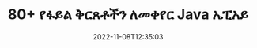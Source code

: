 ---
############################# Static ############################
layout: "product"
date: 2022-11-08T12:35:03
draft: false

product: "Conversion"
product_tag: "conversion"
platform: Java
platform_tag: java

############################# Head ############################
head_title: "Java ሰነድ ልወጣ API | ፒዲኤፍ ቃል ኤክሴል PPTX HTML ምስሎችን ቀይር"
head_description: "Java ሰነድ ልወጣ ኤፒአይ። PDF Word DOC DOCX፣ Excel ተመን ሉሆች PPT PPTX፣ HTML፣ PSD፣ MPT MPP፣ ኢሜል MSG EMLX፣ AutoCAD እና የምስል ፋይል ቅርጸቶችን ቀይር።"

############################# Header ############################
title: "80+ የፋይል ቅርጸቶችን ለመቀየር Java ኤፒአይ"
description: "ምንም ውጫዊ ሶፍትዌር ሳይጭኑ ሰነድ እና ምስል የመቀየር ተግባርን ወደ Java መተግበሪያዎች ለማዋሃድ ቀላል ኤፒአይ።"
button:
    enable: true
    icon: "fas fa-arrow-down"
    label: "ነጻ ሙከራ ያውርዱ"
    link: "https://downloads.groupdocs.com/conversion/java"

############################# SubMenu ############################
submenu:
    enable: true
    
    left:
        img_alt: "GroupDocs.Conversion for Java"
        image: "https://www.groupdocs.cloud/templates/groupdocs/images/product-logos/groupdocs-conversion-java.png"
        product: "GroupDocs.Conversion"
        platform: "Java"

    middle:
        button:
            # button loop
            - link: "#overview"
              text: "አጠቃላይ እይታ"

            # button loop
            - link: "#features"
              text: "ዋና መለያ ጸባያት"

            # button loop
            - link: "#support"
              text: "ድጋፍ"

            # button loop
            - link: "https://products.groupdocs.app/conversion"
              text: "የቀጥታ ማሳያ"

            # button loop
            - link: "https://purchase.groupdocs.com/pricing/conversion/java"
              text: "የዋጋ አሰጣጥ"

    right:
        link_download: "https://downloads.groupdocs.com/conversion"
        link_learn: "https://docs.groupdocs.com/conversion/java/"
        link_buy: "https://purchase.groupdocs.com"

############################# Overview ############################
overview:
    enable: true
    content: |
      GroupDocs.Conversion for Java ተጨማሪ ሶፍትዌሮችን መጫን ሳያስፈልጋቸው በእርስዎ ጃቫ መተግበሪያዎች ውስጥ ምስሎችን እና የሰነድ ቅርጸቶችን ለማሳየት ኃይለኛ የሰነድ ልወጣ ኤፒአይዎችን ያዋህዳል። የሰነድ እይታን ጥራት ለማሻሻል የሰነድ እይታን ጥራት ለማሻሻል ሰነዶቹን ቤተኛ በራስ ሰር ይቀይራቸዋል እና ወደ SVG+HTML+CSS ይቀይራቸዋል እውነተኛ ጽሑፍ እና ከፍተኛ ታማኝነት። የሰነድ አተረጓጎም ኤፒአይን በመጠቀም - ፒዲኤፍ፣ ኤችቲኤምኤል፣ ኤክስኤምኤል፣ ማይክሮሶፍት ኦፊስ ዎርድ፣ ኤክሴል የስራ ሉሆችን፣ የፓወር ፖይንት አቀራረቦችን፣ አውትሉክ ኢሜይሎችን፣ Visio ዲያግራሞችን፣ ፕሮጄክትን፣ ሜታፋይሎችን፣ ምስሎችን እና የተለያዩ የፋይል ቅርጸቶችን በቀላል እና ባነሰ የፕሮግራም አደጋ ይመልከቱ። እንዲሁም በይለፍ ቃል የተጠበቁ ፋይሎችን ማሳየት እና የሰነድ ውክልና እንደ ኤችቲኤምኤል፣ ምስል ወይም ፒዲኤፍ ቅጽ ከተሰራ በኋላ እንዲያገኝ ያስችላል። የፋይል ልወጣ ቤተ-መጽሐፍታችን ሙሉ ሰነዱን እንዲያሳዩ ወይም ሂደቱን ለማፋጠን በከፊል እንዲሰሩ ስለሚያደርግ በጣም ሊበጅ የሚችል ነው። በGroupDocs.Conversion for Java API፣ ገጾችን፣ የተወሰኑ የሕዋስ ክልልን በተመን ሉህ ውስጥ ማየት ወይም እንደ ፒዲኤፍ እና CAD ባሉ ቅርጸቶች የግለሰብ የሰነድ ንብርብር መስራት ይችላሉ።

      GroupDocs.Conversion for Java ኤፒአይ ሰነዶችን ያለ ማብራሪያ ወይም ለሚደገፉ የፋይል ቅርጸቶች ያለ አስተያየት እንዲሰጡ ይፈቅድልዎታል። እንዲሁም ብጁ የቅርጸ-ቁምፊ ማውጫዎችን ለመጨመር እና እንደ FileType፣ Extension፣ Name፣ PageCount ወዘተ ያሉ መሰረታዊ የሰነድ መረጃዎችን ለማውጣት ያስችላል።
    tabs:
      enable: true
      
      ## TAB ONE ##
      tab_one:
        description: |
          የሚከተለው የGroupDocs.Conversion for Java አጠቃላይ እይታ ነው፡-
        
        right:
          enable: true
          icon: "fab fa-html5"
          title: "አጠቃላይ እይታ"
          content: |
            * የፋይል ዓይነትን በራስ-ሰር ፈልግ
            * ሰነዶችን ይለውጡ
            * የዝግጅት አቀራረቦችን ቀይር
            * የተመን ሉሆችን ቀይር
            * ራስተር ምስሎችን ይለውጡ
            * ፒዲኤፍ ሰነዶችን ይለውጡ
            * ሌሎች ቅርጸቶችን ይለውጡ
            * Watermark ተግብር
            * የፋይል ይለፍ ቃል ይግለጹ
            * ልወጣን አብጅ

      ## TAB TWO ##
      tab_two:
        description: |
          GroupDocs.Conversion for Java በሁሉም ታዋቂ እና በብዛት ጥቅም ላይ የዋሉ [የሰነድ ፋይል ቅርጸቶች](https://docs.groupdocs.com/conversion/net/supported-document-formats/) መካከል መቀየርን ይደግፋል።

        left:
          enable: true
          table:
            # table loop
            - title: "ቀይር ከ፡"
              content: |
                ** ሰነዶች ***: DOC, DOCX, DOCM, DOT, DOTX, DOTM, RTF, TXT, ODT, OTT
                ** የተመን ሉህ ***፡ XLS፣ XLSX፣ XLSM፣ XLSB፣ CSV፣ XLS2003፣ ODS፣ TSV፣ XLT፣ XLTX፣ XLTM፣ XLAM፣ FODS፣ SXC
                ** የዝግጅት አቀራረቦች ***፡ PPT፣ PPTX፣ PPS፣ PPSX፣ ODP፣ POT፣ POTX፣ POTM፣ PPTM፣ PPSM፣ FODP
                ** ምስሎች ***፡ TIF፣ TIFF፣ JPG፣ JPEG፣ PNG፣ GIF፣ BMP፣ ICO፣ DIB፣ JPC፣ JPEG-LS፣ JPEG2000
                ** ተንቀሳቃሽ ***፡ ፒዲኤፍ፣ ኤክስፒኤስ፣ ኦክስፒኤስ፣ EPUB
                **HTML**: ኤችቲኤምኤል፣ ኤችቲኤምኤል፣ ኤምኤችቲኤምኤል
                ** ሜታፋይሎች ***፡ EMZ፣ WMZ
                ** PhotoShop ***: PSD
                ** ፕሮጀክት ***: MPP, MPT, MPX
                ** እይታ ***፡ PST፣ OST
                ** ኢሜል ***: MSG, EML, EMLX
                ** ሥዕላዊ መግለጫዎች**፡ VSD፣ VSDX፣ VSDM፣ VSS፣ VSSM፣ VST፣ VSTM፣ VSX፣ VTX፣ VDW፣ VDX፣ SVG፣ SVGZ
                ** AutoCAD ***: DXF፣ DWG፣ DWF፣ STL፣ IFC፣ DWT
                ** ፖስትስክሪፕት ***: EPS, PS, PSL, CGM
                ** CorelDRAW ***: ሲዲአር፣ ሲኤምኤክስ
                ** ሌላ ***፡ VCF፣ PLT፣ LGS፣ OTG፣ MD፣ AI፣ LOG

        right:
          enable: true
          table:
            # table loop
            - title: "ቀይር ወደ፡"
              content: |
                ** ሰነዶች ***: DOC, DOCX, DOCM, DOT, DOTX, DOTM, RTF, TXT, ODT, OTT
                ** የተመን ሉሆች**፡ XLS፣ XLSX፣ XLSM፣ XLSB፣ CSV፣ XLS2003፣ TSV፣ XLTX፣ ODS፣ XLAM፣ FODS፣ DIF፣ SXC
                ** የዝግጅት አቀራረቦች ***፡ PPT፣ PPTX፣ PPS፣ PPSX፣ ODP፣ POTX፣ POTM፣ PPTM፣ PPSM፣ FODP
                ** ምስሎች ***፡ TIF፣ TIFF፣ JPG፣ JPEG፣ PNG፣ GIF፣ BMP፣ ICO፣ JPEG2000
                ** ሜታፋይሎች ***፡ EMF፣ WMF፣ EMZ፣ WMZ
                ** ሥዕላዊ መግለጫዎች ***: SVGZ
                ** ተንቀሳቃሽ ***: ፒዲኤፍ ፣ ኤክስፒኤስ
                **HTML**: ኤችቲኤምኤል፣ ኤችቲኤምኤል፣ ኤምኤችቲኤምኤል
                ** ሌላ ***: MD

      ## TAB THREE ##
      tab_three:
        description: |
          GroupDocs.Conversion for Java የሚከተሉትን ስርዓተ ክወናዎች፣ ማዕቀፎች እና የጥቅል አስተዳዳሪዎች ይደግፋል፡
      
        left:
          enable: true
          table:
            # table loop
            - icon: "fab fa-windows"
              title: "ስርዓተ ክወናዎች"
              content: |
                Windows Desktop, Windows Server, Linux, MacOS

            # table loop
            - icon: "fas fa-code"
              title: "የሚደገፉ Frameworks"
              content: |
                Java runtime: J2SE 6.0 and above

        right:
          enable: true
          table:
            # table loop
            - icon: "fas fa-box"
              title: "የጥቅል አስተዳዳሪ"
              content: |
                Maven

            # table loop
            - icon: "fas fa-tools"
              title: "የጥቅል አስተዳዳሪ"
              content: |
                NetBeans, Intellij IDEA, Eclipse, etc.

############################# Features ############################
features:
    enable: true
    title: "GroupDocs.Conversion for Java ባህሪያት"

    feature:
      # feature loop
      - icon: "fas fa-copy"
        content: "ቀላል ውህደት እና የሚለካ ፈቃድ አሰጣጥ"

      # feature loop
      - icon: "fas fa-eye"
        content: "ወደ ቃላት፣ ስላይዶች ወይም ህዋሶች በሚቀይሩበት ጊዜ ነባሪ የማጉላት አማራጭን ያዘጋጁ"

      # feature loop
      - icon: "fas fa-bolt"
        content: "ወደ/ከሁሉም ታዋቂ ራስተር የምስል ቅርጸቶች ቀይር እና ምስል ዲፒአይ፣ ቁመት እና ስፋትን መድብ"
      
      # feature loop
      - icon: "fas fa-file-powerpoint"
        content: "ፒዲኤፍ እና ምስልን ወደ ግራጫ ሚዛን ቀይር እና ፒዲኤፍ ሰነድ ለድር መስመራዊ አድርግ"

      # feature loop
      - icon: "fas fa-code"
        content: "የዕልባት ደረጃን፣ ርእስ ደረጃን እና የተዘረጋውን ደረጃ በ Word ወደ ፒዲኤፍ/XPS መለወጥ ይግለጹ"

      # feature loop
      - icon: "fas fa-cloud"
        content: "ያዋቅሩ እና በተቀየረ ሰነድ ውስጥ የውሃ ምልክትን ከጽሑፍ በስተጀርባ ለማሳየት እንደ ዳራ ያስቀምጡ"

      # feature loop
      - icon: "fas fa-remove-format"
        content: "ከኢሜል በሚቀየርበት ጊዜ የኢሜል ራስጌን ይስሩ"

      # feature loop
      - icon: "fas fa-comment-slash"
        content: "በሰነድ ልወጣ ወቅት ብጁ የቅርጸ-ቁምፊ ማውጫዎችን ያቀናብሩ እና በግልጽ የሚጫኑ/የሚተኩ ቅርጸ-ቁምፊን ያቀናብሩ"

      # feature loop
      - icon: "fas fa-location-arrow"
        content: "የጎደሉትን ቅርጸ ቁምፊዎች ለሰነዶች፣ ስላይዶች እና የተመን ሉሆች ለመለወጥ ነባሪ ቅርጸ-ቁምፊን ያቀናብሩ"

      # feature loop
      - icon: "fas fa-border-all"
        content: ""

      # feature loop
      - icon: "fas fa-wrench"
        content: "የተመን ሉህ በግሪድ-መስመሮች ቀይር እና በሚቀየርበት ጊዜ ከስላይዶች አስተያየቶችን አስወግድ"

      # feature loop
      - icon: "fas fa-columns"
        content: "የተወሰኑ የሰነድ ገጾችን እንደ ፒዲኤፍ ቅርጸት ይለውጡ እና የተወሰነ የሕዋስ ክልል በተመን ሉሆች ውስጥ ይለውጡ"

      # feature loop
      - icon: "fas fa-file-word"
        content: "የተመን ሉሆችን በሚቀይሩበት ጊዜ የተደበቁ ሉሆችን አሳይ እና ባዶ ረድፎችን እና አምዶችን ዝለል"

      # feature loop
      - icon: "fas fa-envelope"
        content: "የሰነድ ጠቅላላ ገጾችን ይቁጠሩ እና በሚቀየርበት ጊዜ የይለፍ ቃል ወደ ያልተጠበቀ ሰነድ ያዘጋጁ"

      # feature loop
      - icon: "fas fa-print"
        content: "ማብራሪያዎችን እና የተከተቱ ፋይሎችን ከፒዲኤፍ የማስወገድ አማራጭ"

      # feature loop
      - icon: "fas fa-file-archive"
        content: "ወደ ኤችቲኤምኤል ሲቀየር HTML 5 Compliant Markup ይፍጠሩ"

      # feature loop
      - icon: "fas fa-lock"
        content: "የምንጭን አይነት በራስ ሰር አግኝ እና ከዥረት ሲቀይሩ ሁሉንም ሊሆኑ የሚችሉ ልወጣዎችን ይመልሱ"

      # feature loop
      - icon: "fas fa-file-code"
        content: "ወደ ፒዲኤፍ ወይም ኤችቲኤምኤል በሚቀየርበት ጊዜ እያንዳንዱን ገጽ በተለየ ዥረት የመመለስ ችሎታ"
      
      # feature loop
      - icon: "fas fa-fill-drip"
        content: "ከቃል በሚቀይሩበት ጊዜ ምልክት ማድረጊያን፣ አስተያየቶችን ያሳዩ/ደብቅ እና ለውጦችን ይከታተሉ"

      # feature loop
      - icon: "fas fa-file-excel"
        content: "DOCX ወደ Tiff G3 መቀየር ከሻዲንግ አማራጭ ጋር"

      # feature loop
      - icon: "fas fa-heading"
        content: "ከCAD ሰነድ ሲቀይሩ የተወሰኑ አቀማመጦችን ይለውጡ"

      # feature loop
      - icon: "fas fa-project-diagram"
        content: "የተቀየረ ሰነድ ወደ ፋይል በሚቀመጥበት ጊዜ በራስ-ሰር መሰየም"

      # feature loop
      - icon: "fas fa-cube"
        content: "በኤፒአይ አጠቃቀም ላይ ተመስርተው እንዲከፈሉ የሚለካ ፍቃድ መስጠት ይደገፋል"

      # feature loop
      - icon: "fab fa-uncharted"
        content: "ንድፎችን ወደ የቃል ማቀናበሪያ ፋይል ቅርጸቶች ቀይር"
      
      # feature loop
      - icon: "fab fa-uncharted"
        content: "ኤችቲኤምኤል ወደ ዎርድ ፕሮሰሲንግ ሰነድ በሚቀይሩበት ጊዜ የገጽ ቁጥሮችን ያክሉ"

      # feature loop
      - icon: "fab fa-uncharted"
        content: "የኤክስኤምኤል ሰነዶችን ያለ ትራንስፎርሜሽን ወደ ማንኛውም ቅርጸት ይለውጡ"

      # feature loop
      - icon: "fab fa-uncharted"
        content: "የፋይል ልወጣ ሂደትን (ጀምር፣ መጨረሻ) በቀጥታ ከደንበኛ ወገን መተግበሪያ ተቆጣጠር"

    more_feature:
      # more_feature_loop
      - title: "ጃቫን በመጠቀም ቀላል የሰነድ ቅርጸት መለወጥ"
        content: |
          GroupDocs.Conversion for Java ኤፒአይን በመጠቀም የበርካታ የሰነድ አይነቶችን የፋይል ቅርጸት መቀየር ትችላለህ። እዚህ ጃቫን በመጠቀም መሰረታዊ የሰነድ ልወጣን ለማከናወን ጥቂት የኮድ መስመሮች ቀርበዋል.  
            
          {features.more_feature.step1} 
          {features.more_feature.step2} 
          {features.more_feature.step3} 
            
          ```java    
           // ለመለወጥ የምንጭ ፋይል DOCXን ጫን
          Converter converter = new Converter("input.docx");
          // ለታለመ ቅርጸት PDF የልወጣ አማራጮችን ያዘጋጁ
          ConvertOptions convertOptions = new FileType().fromExtension("pdf").getConvertOptions();
          // ወደ PDF ቅርጸት ቀይር
          converter.convert("output.pdf", convertOptions);
          ```
            
      # more_feature_loop
      - title: "ሰነድ ከዩአርኤል ወይም የልወጣ መንገድ ያንብቡ"
        content: "GroupDocs.Conversion for Java ኤፒአይን በመጠቀም፣ ከፋይል ዱካ እና ዩአርኤል የግቤት ሰነድ ማንበብ ይችላሉ። የውጤት ሰነዱን እንደ ፋይል ማስቀመጥ ወይም ውጤቱን በቀጥታ ወደ ዥረት መላክ ሲችሉ።"

      # more_feature_loop
      - title: "አጠቃላይ የቴክኒክ ድጋፍ"
        content: |
          GroupDocs.Conversion for Java ቀላል እና ወደ-ነጥብ ኤፒአይ ሲሆን በቀላሉ ወደ ጃቫ-ተኮር መተግበሪያዎችዎ ማዋሃድ ይችላሉ። ነገር ግን፣ በአጭር ጊዜ ውስጥ እንዲነሱ እና እንዲሮጡ፣ እንዲሁም በቀላሉ ለመከተል የኮድ ናሙናዎችን እና አጠቃላይ የኤፒአይ ሰነዶችን እናቀርባለን።  
            
          * PdfA_1A
          * PdfA_1B
          * PdfA_2A
          * PdfA_3A
          * PdfA_2B
          * PdfA_2U
          * PdfA_3B
          * PdfA_3U
          * v1_3
          * v1_4
          * v1_5
          * v1_6
          * v1_7
          * PdfX_1A
          * PdfX3

############################# Support ############################
support:
    enable: true

############################# Solutions ############################
solutions:
    enable: true
    title: "GroupDocs.Conversion የሰነድ ቅየራ ኤፒአይዎችን ለሌሎች ታዋቂ የልማት አካባቢዎች ያቀርባል"

    solution:
        # solution loop
        - img_alt: "GroupDocs.ልወጣ ለ .NET"
          image: "https://www.groupdocs.cloud/templates/groupdocs/images/product-logos/groupdocs-conversion-net.png"
          product: "GroupDocs.Conversion"
          platform: ".NET"
          link: "/መቀየር/ኔት/"

############################# Back to top ###############################
back_to_top:
  enable: true
---